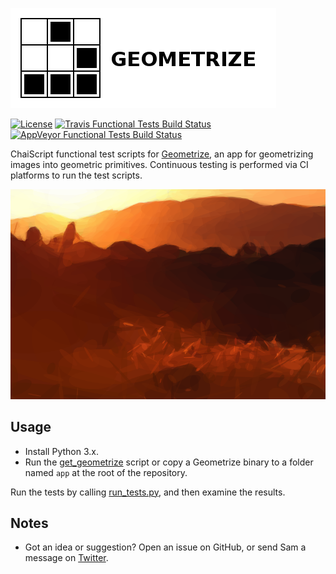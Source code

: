 [![Geometrize Functional tests logo](https://github.com/Tw1ddle/geometrize-functional-tests/blob/master/screenshots/logo.png?raw=true "Geometrize - geometrizing images into geometric primitives functional tests logo")](https://www.geometrize.co.uk/)

[![License](http://img.shields.io/:license-mit-blue.svg?style=flat-square)](https://github.com/Tw1ddle/geometrize-functional-tests/blob/master/LICENSE)
[![Travis Functional Tests Build Status](https://img.shields.io/travis/Tw1ddle/geometrize-functional-tests.svg?style=flat-square)](https://travis-ci.org/Tw1ddle/geometrize-functional-tests)
[![AppVeyor Functional Tests Build Status](https://ci.appveyor.com/api/projects/status/rsi1531sorenagk6?svg=true)](https://ci.appveyor.com/project/Tw1ddle/geometrize-functional-tests)

ChaiScript functional test scripts for [Geometrize](https://www.geometrize.co.uk/), an app for geometrizing images into geometric primitives. Continuous testing is performed via CI platforms to run the test scripts.

[![Geometrized Sunset Landscape](https://github.com/Tw1ddle/geometrize-functional-tests/blob/master/screenshots/geometrized_sunset_landscape.png?raw=true "Sunset Landscape, 490 Rotated Ellipses")](https://www.geometrize.co.uk/)

## Usage

 * Install Python 3.x.
 * Run the [get_geometrize](https://github.com/Tw1ddle/geometrize-functional-tests/blob/master/get_geometrize.py) script or copy a Geometrize binary to a folder named ``app`` at the root of the repository.

Run the tests by calling [run_tests.py](https://github.com/Tw1ddle/geometrize-functional-tests/blob/master/run_tests.py), and then examine the results.

## Notes
 * Got an idea or suggestion? Open an issue on GitHub, or send Sam a message on [Twitter](https://twitter.com/Sam_Twidale).